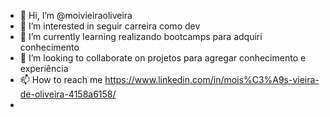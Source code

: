 - 👋 Hi, I’m @moivieiraoliveira
- 👀 I’m interested in  seguir carreira como dev
- 🌱 I’m currently learning  realizando bootcamps para adquiri conhecimento
- 💞️ I’m looking to collaborate on  projetos  para agregar conhecimento e experiência
- 📫 How to reach me  https://www.linkedin.com/in/mois%C3%A9s-vieira-de-oliveira-4158a6158/
- 

<!---
moivieiraoliveira/moivieiraoliveira is a ✨ special ✨ repository because its `README.md` (this file) appears on your GitHub profile.
You can click the Preview link to take a look at your changes.
--->
